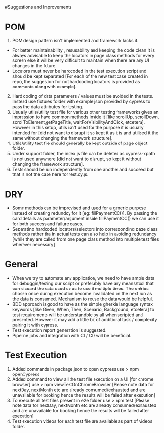 #Suggestions and Improvements

# POM
1. POM design pattern isn't implemented and framework lacks it. 
- For better maintainability , resusability and keeping the code clean it is always advisable to keep the locators in page class methods for every screen else it will be very difficult to maintain when there are any UI changes in the future.
- Locators must never be hardcoded in the test execution script and should be kept separated [For each of the new test case created in repo, the suggestion for not hardcoding locators is provided as comments along with example]. 
2. Hard coding of data parameters / values must be avoided in the tests. Instead use fixtures folder with example.json provided by cypress to pass the data attributes for testing.
3. Usually utils/utility test file for various other testing frameworks gives an impression to have common methods inside it [like scrollUp, scrollDown, scrollToElement,getPageTitle, waitForVisibilityAndClick, etcetera]. However in this setup, utils isn't used for the purpose it is usually intended for [did not want to disrupt it so kept it as it is and utilised it the same without changing the framework structure]. 
4. Utils/utility test file should generally be kept outside of page object folder.
5. Under support folder, the index.js file can be deleted as cypress-xpath is not used anywhere [did not want to disrupt, so kept it without changing the framework structure].
6. Tests should be run independently from one another and succeed but that is not the case here for test.cy.js.

# DRY
- Some methods can be improvised and used for a generic purpose instead of creating redundcy for it [eg: fillPaymentCC()]. By passing the card details as parameter/argument inside fillPaymentCC() we can use it for both success and failure cases.
- Separating hardcoded locators/selectors into corresponding page class methods rather tha in actual tests can also help in avoiding redundancy [while they are called from one page class method into multiple test files wherever necessary]

# General
- When we try to automate any application, we need to have ample data for debuggin/testing our script or preferably have any means/tool that can discard the data used so as to use it multiple times. The entries chosen once during execution become invalidated on the next run as the data is consumed. Mechanism to reuse the data would be helpful.
- BDD approach is good to have as the simple gherkin language syntax keywords [like Given, When, Then, Scenario, Background, etcetera] to test requirements will be understandble by all when scripted and presented. However it may add a little bit of additional task / complexity pairing it with cypress. 
- Test execution report generation is suggested.
- Pipeline jobs and integration with CI / CD will be beneficial.

# Test Execution
1. Added commands in package.json to open cypress
use > npm openCypress
2. Added command to view all the test file execution on a UI [for chrome browser]
use > npm viewTestOnChromeBrowser
[Please note data for nextDay, nextMonth etc are already consumed/exhausted and are unavailable for booking hence the results will be failed after execution]
3. To execute all test files present in e2e folder
use > npm test
[Please note data for nextDay, nextMonth etc are already consumed/exhausted and are unavailable for booking hence the results will be failed after execution]
4. Test execution videos for each test file are available as part of videos folder. 
